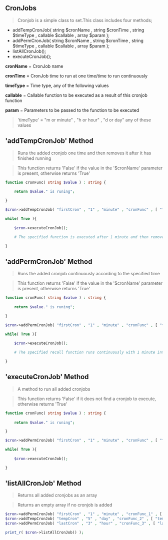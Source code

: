 ## CronJobs

> Cronjob is a simple class to set.This class includes four methods;

- addTempCronJob( string $cronName , string $cronTime , string $timeType , callable $callable , array $param );
- addPermCronJob( string $cronName , string $cronTime , string $timeType , callable $callable , array $param );
- listAllCronJob();
- executeCronJob();

**cronName** = CronJob name

**cronTime** = CronJob time to run at one time/time to run continuously

**timeType** = Time type, any of the following values

**callable** = Callable function to be executed as a result of this cronjob function

**param** = Parameters to be passed to the function to be executed

> 'timeType' = "m or minute" , "h or hour" , "d or day" any of these values

## 'addTempCronJob' Method

> Runs the added cronjob one time and then removes it after it has finished running

> This function returns 'False' if the value in the '$cronName' parameter is present, otherwise returns 'True'

```php
function cronFunc( string $value ) : string {
	
	return $value." is runing";

}

$cron->addTempCronJob( "firstCron" , "1" , "minute" , "cronFunc" , [ "firstCron" ] );

while( True ){
	
	$cron->executeCronJob();

	# The specified function is executed after 1 minute and then removed

}
```
## 'addPermCronJob' Method

> Runs the added cronjob continuously according to the specified time

> This function returns 'False' if the value in the '$cronName' parameter is present, otherwise returns 'True'

```php
function cronFunc( string $value ) : string {
	
	return $value." is runing";

}

$cron->addPermCronJob( "firstCron" , "1" , "minute" , "cronFunc" , [ "firstCron" ] );

while( True ){
	
	$cron->executeCronJob();

	# The specified recall function runs continuously with 1 minute interval

}
```

## 'executeCronJob' Method

> A method to run all added cronjobs

> This function returns 'False' if it does not find a cronjob to execute, otherwise returns 'True'

```php
function cronFunc( string $value ) : string {
	
	return $value." is runing";

}

$cron->addPermCronJob( "firstCron" , "1" , "minute" , "cronFunc" , [ "firstCron" ] );

while( True ){
	
	$cron->executeCronJob();

}
```

## 'listAllCronJob' Method

> Returns all added cronjobs as an array

> Returns an empty array if no cronjob is added

```php
$cron->addPermCronJob( "firstCron" , "1" , "minute" , "cronFunc_1" , [ "firstCron" ] );
$cron->addTempCronJob( "tempCron" , "5" , "day" , "cronFunc_2" , [ "tempCron" ] );
$cron->addPermCronJob( "lastCron" , "3" , "hour" , "cronFunc_3" , [ "lastCron" ] );

print_r( $cron->listAllCronJob() );
```
